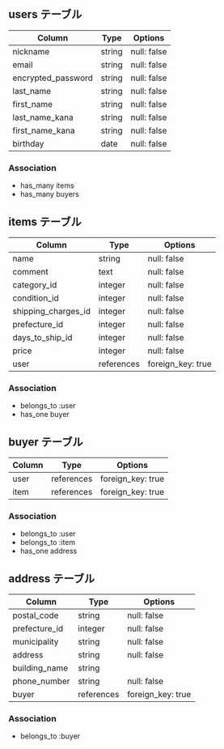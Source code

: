 

## users テーブル

| Column             | Type   | Options     |
| ------------------ | ------ | ----------- |
| nickname           | string | null: false |
| email              | string | null: false |
| encrypted_password | string | null: false |
| last_name          | string | null: false |
| first_name         | string | null: false |
| last_name_kana     | string | null: false |
| first_name_kana    | string | null: false |
| birthday           | date   | null: false |

### Association
- has_many items 
- has_many buyers


## items テーブル

| Column              | Type        | Options           |
| ------------------- | ----------- | ----------------- |
| name                | string      | null: false       |
| comment             | text        | null: false       |
| category_id         | integer     | null: false       |
| condition_id        | integer     | null: false       |
| shipping_charges_id | integer     | null: false       |
| prefecture_id       | integer     | null: false       |
| days_to_ship_id     | integer     | null: false       |
| price               | integer     | null: false       | 
| user                | references  | foreign_key: true |


### Association
- belongs_to :user
- has_one buyer

## buyer テーブル

| Column          | Type       | Options           |
| --------------- | ---------- | ----------------- |
| user            | references | foreign_key: true |
| item            | references | foreign_key: true |

### Association
- belongs_to :user
- belongs_to :item
- has_one address



## address テーブル

| Column         | Type       | Options           |
| -------------- | ---------- | ----------------- |
| postal_code    | string     | null: false       |
| prefecture_id  | integer    | null: false       |
| municipality   | string     | null: false       |
| address        | string     | null: false       |
| building_name  | string     |                   |
| phone_number   | string     | null: false       |
| buyer          | references | foreign_key: true |

### Association
- belongs_to :buyer